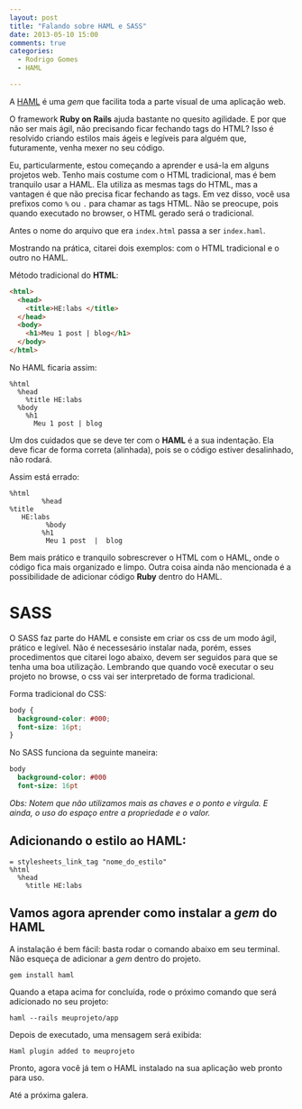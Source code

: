 ```yaml
---
layout: post
title: "Falando sobre HAML e SASS"
date: 2013-05-10 15:00
comments: true
categories:
  - Rodrigo Gomes
  - HAML

---
```


A [HAML](http://www.haml.info/) é uma _gem_ que facilita toda a parte visual de uma aplicação web.

O framework **Ruby on Rails** ajuda bastante no quesito agilidade. E por que não ser mais ágil, não precisando ficar fechando tags do HTML? Isso é resolvido criando estilos mais ágeis e legíveis para alguém que, futuramente, venha mexer no seu código.

Eu, particularmente, estou começando a aprender e usá-la em alguns projetos web. Tenho mais costume com o HTML tradicional, mas é bem tranquilo usar a HAML. Ela utiliza as mesmas tags do HTML, mas a vantagen é que não precisa ficar fechando as tags. Em vez disso, você usa prefixos como `%` ou `.` para chamar as tags HTML. Não se preocupe, pois quando executado no browser, o HTML gerado será o tradicional.

Antes o nome do arquivo que era `index.html` passa a ser `index.haml`.

Mostrando na prática, citarei dois exemplos: com o HTML tradicional e o outro no HAML.

Método tradicional do **HTML**:

```html
<html>
  <head>
    <title>HE:labs </title>
  </head>
  <body>
    <h1>Meu 1 post | blog</h1>
  </body>
</html>
```

No HAML ficaria assim:

```haml
%html
  %head
    %title HE:labs
  %body
    %h1
      Meu 1 post | blog
```

Um dos cuidados que se deve ter com o **HAML** é a sua indentação. Ela deve ficar de forma correta (alinhada), pois se o código estiver desalinhado, não rodará.

Assim está errado:

```haml
%html
        %head
%title
   HE:labs
         %body
        %h1
         Meu 1 post  |  blog
```

Bem mais prático e tranquilo sobrescrever o HTML com o HAML, onde o código fica mais organizado e limpo. Outra coisa ainda não mencionada é a possibilidade de adicionar código **Ruby** dentro do HAML.

# SASS

O SASS faz parte do HAML e consiste em criar os css de um modo ágil, prático e legível. Não é necessesário instalar nada, porém, esses procedimentos que citarei logo abaixo, devem ser seguidos para que se tenha uma boa utilização. Lembrando que quando você executar o seu projeto no browse, o css vai ser interpretado de forma tradicional.

Forma tradicional do CSS:

```css
body {
  background-color: #000;
  font-size: 16pt;
}
```

No SASS funciona da seguinte maneira:

```sass
body
  background-color: #000
  font-size: 16pt
```

*Obs: Notem que não utilizamos mais as chaves e o ponto e vírgula. E ainda, o uso do espaço entre a propriedade e o valor.*


## Adicionando o estilo ao HAML:

```haml
= stylesheets_link_tag "nome_do_estilo"
%html
  %head
    %title HE:labs  
```

## Vamos agora aprender como instalar a _gem_ do HAML

A instalação é bem fácil: basta rodar o comando abaixo em seu terminal. Não esqueça de adicionar a _gem_ dentro do projeto.

```
gem install haml
```

Quando a etapa acima for concluída, rode o próximo comando que será adicionado no seu projeto:

```
haml --rails meuprojeto/app
```

Depois de executado, uma mensagem será exibida:

```
Haml plugin added to meuprojeto
```

Pronto, agora você já tem o HAML instalado na sua aplicação web pronto para uso. 

Até a próxima galera.